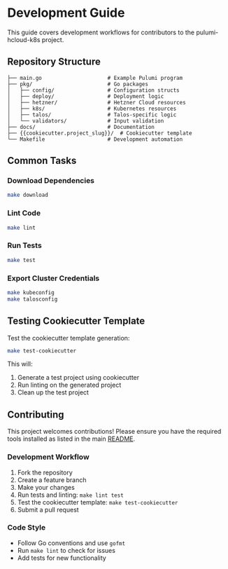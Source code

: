 # Development Guide

This guide covers development workflows for contributors to the pulumi-hcloud-k8s project.

## Repository Structure

```text
├── main.go                     # Example Pulumi program
├── pkg/                        # Go packages
│   ├── config/                 # Configuration structs
│   ├── deploy/                 # Deployment logic
│   ├── hetzner/                # Hetzner Cloud resources
│   ├── k8s/                    # Kubernetes resources
│   ├── talos/                  # Talos-specific logic
│   └── validators/             # Input validation
├── docs/                       # Documentation
├── {{cookiecutter.project_slug}}/  # Cookiecutter template
└── Makefile                    # Development automation
```

## Common Tasks

### Download Dependencies

```sh
make download
```

### Lint Code

```sh
make lint
```

### Run Tests

```sh
make test
```

### Export Cluster Credentials

```sh
make kubeconfig
make talosconfig
```

## Testing Cookiecutter Template

Test the cookiecutter template generation:

```sh
make test-cookiecutter
```

This will:

1. Generate a test project using cookiecutter
2. Run linting on the generated project
3. Clean up the test project

## Contributing

This project welcomes contributions! Please ensure you have the required tools installed as listed in the main [README](../README.md#prerequisites).

### Development Workflow

1. Fork the repository
2. Create a feature branch
3. Make your changes
4. Run tests and linting: `make lint test`
5. Test the cookiecutter template: `make test-cookiecutter`
6. Submit a pull request

### Code Style

- Follow Go conventions and use `gofmt`
- Run `make lint` to check for issues
- Add tests for new functionality
